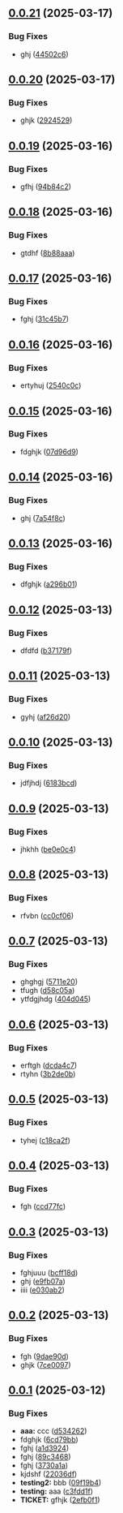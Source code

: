 ## [0.0.21](https://github.com/jimmieulenius/workflow-test/compare/v0.0.20...v0.0.21) (2025-03-17)


### Bug Fixes

* ghj ([44502c6](https://github.com/jimmieulenius/workflow-test/commit/44502c6fa38f5cc7dcfbf05ecbd1bdf4321b362c))

## [0.0.20](https://github.com/jimmieulenius/workflow-test/compare/v0.0.19...v0.0.20) (2025-03-17)


### Bug Fixes

* ghjk ([2924529](https://github.com/jimmieulenius/workflow-test/commit/2924529b6a5c21cf26ceb8920b3c431c1c731a33))

## [0.0.19](https://github.com/jimmieulenius/workflow-test/compare/v0.0.18...v0.0.19) (2025-03-16)


### Bug Fixes

* gfhj ([94b84c2](https://github.com/jimmieulenius/workflow-test/commit/94b84c2c2f5a647673950c6b46dde6dc234b5e48))

## [0.0.18](https://github.com/jimmieulenius/workflow-test/compare/v0.0.17...v0.0.18) (2025-03-16)


### Bug Fixes

* gtdhf ([8b88aaa](https://github.com/jimmieulenius/workflow-test/commit/8b88aaa9cf9c89d791bdb0324dfb9306b71c5267))

## [0.0.17](https://github.com/jimmieulenius/workflow-test/compare/v0.0.16...v0.0.17) (2025-03-16)


### Bug Fixes

* fghj ([31c45b7](https://github.com/jimmieulenius/workflow-test/commit/31c45b7aa32c53c15e1dd15b0d3b4b9bb9071853))

## [0.0.16](https://github.com/jimmieulenius/workflow-test/compare/v0.0.15...v0.0.16) (2025-03-16)


### Bug Fixes

* ertyhuj ([2540c0c](https://github.com/jimmieulenius/workflow-test/commit/2540c0c099b282f0e472f3d4999c34c9a29a54bc))

## [0.0.15](https://github.com/jimmieulenius/workflow-test/compare/v0.0.14...v0.0.15) (2025-03-16)


### Bug Fixes

* fdghjk ([07d96d9](https://github.com/jimmieulenius/workflow-test/commit/07d96d99fe6db3340e7a49bbb8ea0c921e1242ca))

## [0.0.14](https://github.com/jimmieulenius/workflow-test/compare/v0.0.13...v0.0.14) (2025-03-16)


### Bug Fixes

* ghj ([7a54f8c](https://github.com/jimmieulenius/workflow-test/commit/7a54f8c3258f3e2df560369142401ddd03a33f2c))

## [0.0.13](https://github.com/jimmieulenius/workflow-test/compare/v0.0.12...v0.0.13) (2025-03-16)


### Bug Fixes

* dfghjk ([a296b01](https://github.com/jimmieulenius/workflow-test/commit/a296b0102989406c24f7f13225ae9c593b8ffd1f))

## [0.0.12](https://github.com/jimmieulenius/workflow-test/compare/v0.0.11...v0.0.12) (2025-03-13)


### Bug Fixes

* dfdfd ([b37179f](https://github.com/jimmieulenius/workflow-test/commit/b37179f9cb1ad2f02cc93c7b1532a7df8cf73046))

## [0.0.11](https://github.com/jimmieulenius/workflow-test/compare/v0.0.10...v0.0.11) (2025-03-13)


### Bug Fixes

* gyhj ([af26d20](https://github.com/jimmieulenius/workflow-test/commit/af26d206d5de7c4f57cc6a75ed2dd5f7c390ba24))

## [0.0.10](https://github.com/jimmieulenius/workflow-test/compare/v0.0.9...v0.0.10) (2025-03-13)


### Bug Fixes

* jdfjhdj ([6183bcd](https://github.com/jimmieulenius/workflow-test/commit/6183bcd728ff1bc3c57d4fefb29f5395841b631c))

## [0.0.9](https://github.com/jimmieulenius/workflow-test/compare/v0.0.8...v0.0.9) (2025-03-13)


### Bug Fixes

* jhkhh ([be0e0c4](https://github.com/jimmieulenius/workflow-test/commit/be0e0c46c97f41043af9330ecff41976f7f4c420))

## [0.0.8](https://github.com/jimmieulenius/workflow-test/compare/v0.0.7...v0.0.8) (2025-03-13)


### Bug Fixes

* rfvbn ([cc0cf06](https://github.com/jimmieulenius/workflow-test/commit/cc0cf06d933ef42025412cba7037e8566426fc8c))

## [0.0.7](https://github.com/jimmieulenius/workflow-test/compare/v0.0.6...v0.0.7) (2025-03-13)


### Bug Fixes

* ghghgj ([5711e20](https://github.com/jimmieulenius/workflow-test/commit/5711e2049a1b561eb516d271be304824796d2cfc))
* tfugh ([d58c05a](https://github.com/jimmieulenius/workflow-test/commit/d58c05a00e7bded8399627b67b86cde849b44308))
* ytfdgjhdg ([404d045](https://github.com/jimmieulenius/workflow-test/commit/404d04587744c65f9e156cb2f397e5af45515890))

## [0.0.6](https://github.com/jimmieulenius/workflow-test/compare/v0.0.5...v0.0.6) (2025-03-13)


### Bug Fixes

* erftgh ([dcda4c7](https://github.com/jimmieulenius/workflow-test/commit/dcda4c76bdb8c94b3bd4f6ab380bef4462ccbeb4))
* rtyhn ([3b2de0b](https://github.com/jimmieulenius/workflow-test/commit/3b2de0b70b1a74f2b20cd05fb08493e3fd7694ca))

## [0.0.5](https://github.com/jimmieulenius/workflow-test/compare/v0.0.4...v0.0.5) (2025-03-13)


### Bug Fixes

* tyhej ([c18ca2f](https://github.com/jimmieulenius/workflow-test/commit/c18ca2f4cf45b877ba687b81c7aae185bc7ce49e))

## [0.0.4](https://github.com/jimmieulenius/workflow-test/compare/v0.0.3...v0.0.4) (2025-03-13)


### Bug Fixes

* fgh ([ccd77fc](https://github.com/jimmieulenius/workflow-test/commit/ccd77fcb016f6b327b95d707ba612949cc501bae))

## [0.0.3](https://github.com/jimmieulenius/workflow-test/compare/v0.0.2...v0.0.3) (2025-03-13)


### Bug Fixes

* fghjuuu ([bcff18d](https://github.com/jimmieulenius/workflow-test/commit/bcff18d64ea745c98f59f09712dff1e90af60069))
* ghj ([e9fb07a](https://github.com/jimmieulenius/workflow-test/commit/e9fb07a3ce937d13e532113f3512bd1ab951ca56))
* iiii ([e030ab2](https://github.com/jimmieulenius/workflow-test/commit/e030ab286eb1685d7b4ce5a4d21e185030dc95e3))

## [0.0.2](https://github.com/jimmieulenius/workflow-test/compare/v0.0.1...v0.0.2) (2025-03-13)


### Bug Fixes

* fgh ([9dae90d](https://github.com/jimmieulenius/workflow-test/commit/9dae90d8fb01a1c3b7f005a67b91af1f9c11cba7))
* ghjk ([7ce0097](https://github.com/jimmieulenius/workflow-test/commit/7ce00971e5b9d45fb4b8885b33a9e26c0b614b09))

## [0.0.1](https://github.com/jimmieulenius/workflow-test/compare/v0.0.0...v0.0.1) (2025-03-12)


### Bug Fixes

* **aaa:** ccc ([d534262](https://github.com/jimmieulenius/workflow-test/commit/d534262bca67df5b9c2e6f9908621cc849babde3))
* fdghjk ([6cd79bb](https://github.com/jimmieulenius/workflow-test/commit/6cd79bbfe0657bf1d5fea942637f465a363d2d21))
* fghj ([a1d3924](https://github.com/jimmieulenius/workflow-test/commit/a1d3924c1b9d850fb12cf0bea7d812353d1a21b0))
* fghj ([89c3468](https://github.com/jimmieulenius/workflow-test/commit/89c3468ef00fb013a4d5f4616572162fd303faec))
* fghj ([3730a1a](https://github.com/jimmieulenius/workflow-test/commit/3730a1ac14908955ec4f246db53eb4109ad21b35))
* kjdshf ([22036df](https://github.com/jimmieulenius/workflow-test/commit/22036dfb8c950a17f5befd440d847b202a67af04))
* **testing2:** bbb ([09f19b4](https://github.com/jimmieulenius/workflow-test/commit/09f19b4ad9b3c4a9f81c533f9179c93b78a4802e))
* **testing:** aaa ([c3fdd1f](https://github.com/jimmieulenius/workflow-test/commit/c3fdd1fd9f109a1101a8d978f74a44ed5458686d))
* **TICKET:** gfhjk ([2efb0f1](https://github.com/jimmieulenius/workflow-test/commit/2efb0f1ecd14e11debf873a591e5f8b916279cd0))
